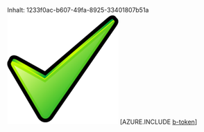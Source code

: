 Inhalt: 1233f0ac-b607-49fa-8925-33401807b51a![Bild](abd9c9f0-9fc9-40c4-bf73-c23886fd9668.png)
[AZURE.INCLUDE [b-token](26ea2bd4-2551-42a4-ac7e-94e2d4fc9942.md)]

